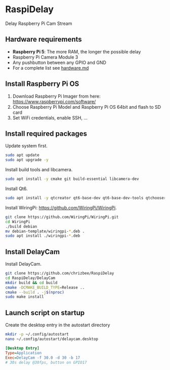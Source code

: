 # RaspiDelay
Delay Raspberry Pi Cam Stream

## Hardware requirements

- **Raspberry Pi 5**: The more RAM, the longer the possible delay
- Raspberry Pi Camera Module 3
- Any pushbutton between any GPIO and GND
- For a complete list see [hardware.md](hardware.md)

## Install Raspberry Pi OS

1. Download Raspberry Pi Imager from here: https://www.raspberrypi.com/software/
2. Choose Raspberry Pi Model and Raspberry Pi OS 64bit and flash to SD card
3. Set WiFi credentials, enable SSH, ...

## Install required packages

Update system first.

```bash
sudo apt update
sudo apt upgrade -y
```

Install build tools and libcamera.

```bash
sudo apt install -y cmake git build-essential libcamera-dev
```

Install Qt6.

```bash
sudo apt install -y qtcreator qt6-base-dev qt6-base-dev-tools qtchooser qt6-5compat-dev qt6-multimedia-dev qt6-tools-dev qt6-tools-dev-tools qt6-wayland*
```

Install WiringPi: https://github.com/WiringPi/WiringPi.

```bash
git clone https://github.com/WiringPi/WiringPi.git
cd WiringPi
./build debian
mv debian-template/wiringpi-*.deb .
sudo apt install ./wiringpi-*.deb
```

## Install DelayCam

Install DelayCam.

```bash
git clone https://github.com/chrizbee/RaspiDelay
cd RaspiDelay/DelayCam
mkdir build && cd build
cmake -DCMAKE_BUILD_TYPE=Release ..
cmake --build . -j$(nproc)
sudo make install
```

## Launch script on startup

Create the desktop entry in the autostart directory

```bash
mkdir -p ~/.config/autostart
nano ~/.config/autostart/delaycam.desktop
```

```ini
[Desktop Entry]
Type=Application
Exec=DelayCam -f 30.0 -d 30 -b 17
# 30s delay @30fps, button on GPIO17
```

